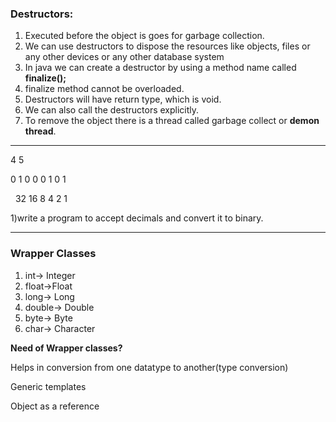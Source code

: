 ### Destructors:



1. Executed before the object is goes for garbage collection.
2. We can use destructors to dispose the resources like objects, files or any other devices or any other database system
3. In java we can create a destructor by using a method name called **finalize();**
4. finalize method cannot be overloaded.
5. Destructors will have return type, which is void.
6. We can also call the destructors explicitly.
7. To remove the object there is a thread called garbage collect or **demon thread**.

------------------------------------------------------



4      5

0 1  0 0  0 1 0 1 

&nbsp; 32 16   8 4 2 1 



1)write a program to accept decimals and convert it to binary.

--------------------------------------------------------------------------

### **Wrapper Classes**



1. int-> Integer 
2. float->Float
3. long-> Long
4. double-> Double
5. byte-> Byte
6. char-> Character



**Need of Wrapper classes?**

Helps in conversion from one datatype to another(type conversion)

Generic templates

Object as a reference

























